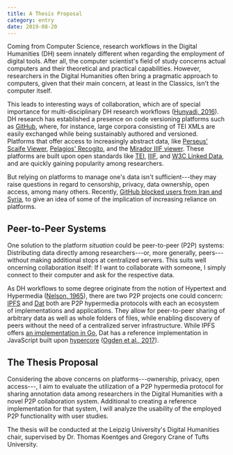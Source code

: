 ```yaml
---
title: A Thesis Proposal
category: entry
date: 2019-08-20
---
```


Coming from Computer Science, research workflows in the Digital Humanities (DH) seem innately different when regarding the employment of digital tools. After all, the computer scientist's field of study concerns actual computers and their theoretical and practical capabilities. However, researchers in the Digital Humanities often bring a pragmatic approach to computers, given that their main concern, at least in the Classics, isn't the computer itself.

This leads to interesting ways of collaboration, which are of special importance for multi-disciplinary DH research workflows ([Hunyadi, 2016](https://www.taylorfrancis.com/books/e/9781315572659/chapters/10.4324/9781315572659-10)). DH research has established a presence on code versioning platforms such as [GitHub](https://github.com/topics/digital-humanities), where, for instance, large corpora consisting of TEI XMLs are easily exchanged while being sustainably authored and versioned. Platforms that offer access to increasingly abstract data, like [Perseus' Scaife Viewer](https://scaife.perseus.org/), [Pelagios' Recogito](https://recogito.pelagios.org/), and the [Mirador IIIF viewer](https://projectmirador.org/). These platforms are built upon open standards like [TEI](https://tei-c.org/), [IIIF](https://iiif.io/), and [W3C Linked Data](https://www.w3.org/standards/semanticweb/data), and are quickly gaining popularity among researchers.

But relying on platforms to manage one's data isn't sufficient---they may raise questions in regard to censorship, privacy, data ownership, open access, among many others. Recently, [GitHub blocked users from Iran and Syria](https://techcrunch.com/2019/07/29/github-ban-sanctioned-countries/), to give an idea of some of the implication of increasing reliance on platforms.


## Peer-to-Peer Systems

One solution to the platform *situation* could be peer-to-peer (P2P) systems: Distributing data directly among researchers---or, more generally, peers---without making additional stops at centralized servers. This suits well oncerning collaboration itself: If I want to collaborate with someone, I simply connect to their computer and ask for the respective data. 

As DH workflows to some degree originate from the notion of Hypertext and Hypermedia ([Nelson, 1965](https://dl.acm.org/citation.cfm?id=806036)), there are two P2P projects one could concern: [IPFS](https://ipfs.io/) and [Dat](https://dat.foundation/) both are P2P hypermedia protocols with each an ecosystem of implementations and applications. They allow for peer-to-peer sharing of arbitrary data as well as whole folders of files, while enabling discovery of peers without the need of a centralized server infrastructure. While IPFS offers [an implementation in Go](https://github.com/ipfs/go-ipfs), Dat has a reference implementation in JavaScript built upon [hypercore](https://github.com/mafintosh/hypercore) ([Ogden et al., 2017](https://github.com/datprotocol/whitepaper/blob/master/dat-paper.pdf)).


## The Thesis Proposal

Considering the above concerns on platforms---ownership, privacy, open access---, I aim to evaluate the utilization of a P2P hypermedia protocol for sharing annotation data among researchers in the Digital Humanities with a novel P2P collaboration system. Additional to creating a reference implementation for that system, I will analyze the usability of the employed P2P functionality with user studies.

The thesis will be conducted at the Leipzig University's Digital Humanities chair, supervised by Dr. Thomas Koentges and Gregory Crane of Tufts University.
